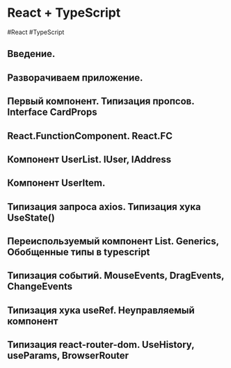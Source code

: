 # React + TypeScript
#React #TypeScript 

## Введение.







## Разворачиваем приложение.







## Первый компонент. Типизация пропсов. Interface CardProps







## React.FunctionComponent. React.FC







## Компонент UserList. IUser, IAddress







## Компонент UserItem.







## Типизация запроса axios. Типизация хука UseState()







## Переиспользуемый компонент List. Generics, Обобщенные типы в typescript







## Типизация событий. MouseEvents, DragEvents, ChangeEvents







## Типизация хука useRef. Неуправляемый компонент







## Типизация react-router-dom. UseHistory, useParams, BrowserRouter












